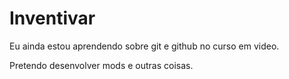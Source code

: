 # Inventivar

Eu ainda estou aprendendo sobre git e github no curso em video.

Pretendo desenvolver mods e outras coisas.